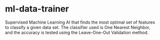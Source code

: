 # ml-data-trainer
Supervised Machine Learning AI that finds the most optimal set of features to classify a given data set.  The classifier used is One Nearest Neighbor, and the accuracy is tested using the Leave-One-Out Validation method.
